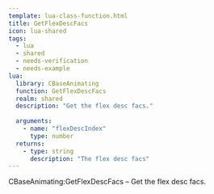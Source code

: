 ```yaml
---
template: lua-class-function.html
title: GetFlexDescFacs
icon: lua-shared
tags:
  - lua
  - shared
  - needs-verification
  - needs-example
lua:
  library: CBaseAnimating
  function: GetFlexDescFacs
  realm: shared
  description: "Get the flex desc facs."
  
  arguments:
    - name: "flexDescIndex"
      type: number
  returns:
    - type: string
      description: "The flex desc facs"
---
```


<div class="lua__search__keywords">
CBaseAnimating:GetFlexDescFacs &#x2013; Get the flex desc facs.
</div>
